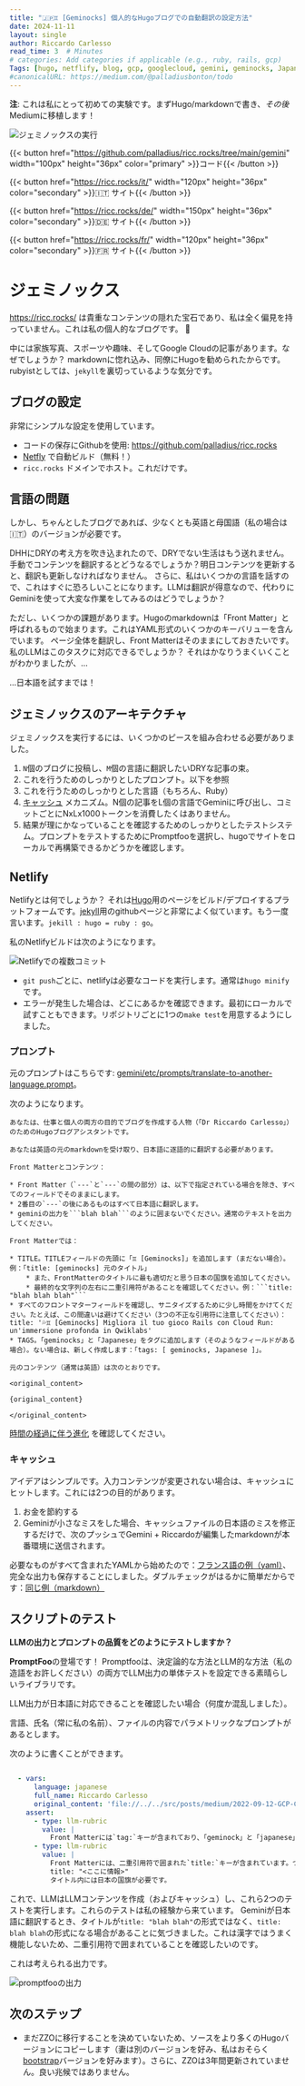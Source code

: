 ```yaml
---
title: "🇯🇵♊ [Geminocks] 個人的なHugoブログでの自動翻訳の設定方法"
date: 2024-11-11
layout: single
author: Riccardo Carlesso
read_time: 3  # Minutes
# categories: Add categories if applicable (e.g., ruby, rails, gcp)
Tags: [hugo, netflify, blog, gcp, googlecloud, gemini, geminocks, Japanese]
#canonicalURL: https://medium.com/@palladiusbonton/todo
---
```


**注**: これは私にとって初めての実験です。まずHugo/markdownで書き、*その後*Mediumに移植します！

![ジェミノックスの実行](image-2.png)

{{< button href="https://github.com/palladius/ricc.rocks/tree/main/gemini" width="100px" height="36px" color="primary" >}}コード{{< /button >}}

{{< button href="https://ricc.rocks/it/" width="120px" height="36px" color="secondary" >}}🇮🇹 サイト{{< /button >}}

{{< button href="https://ricc.rocks/de/" width="150px" height="36px" color="secondary" >}}🇩🇪 サイト{{< /button >}}

{{< button href="https://ricc.rocks/fr/" width="120px" height="36px" color="secondary" >}}🇫🇷 サイト{{< /button >}}

# ジェミノックス

https://ricc.rocks/ は貴重なコンテンツの隠れた宝石であり、私は全く偏見を持っていません。これは私の個人的なブログです。 🤣

中には家族写真、スポーツや趣味、そしてGoogle Cloudの記事があります。なぜでしょうか？ markdownに惚れ込み、同僚にHugoを勧められたからです。 rubyistとしては、`jekyll`を裏切っているような気分です。

## ブログの設定

非常にシンプルな設定を使用しています。

* コードの保存にGithubを使用: https://github.com/palladius/ricc.rocks
* [Netfly](https://www.netlify.com/) で自動ビルド（無料！）
* `ricc.rocks` ドメインでホスト。これだけです。

## 言語の問題

しかし、ちゃんとしたブログであれば、少なくとも英語と母国語（私の場合は🇮🇹）のバージョンが必要です。

DHHにDRYの考え方を吹き込まれたので、DRYでない生活はもう送れません。手動でコンテンツを翻訳するとどうなるでしょうか？明日コンテンツを更新すると、翻訳も更新しなければなりません。
さらに、私はいくつかの言語を話すので、これはすぐに恐ろしいことになります。LLMは翻訳が得意なので、代わりにGeminiを使って大変な作業をしてみるのはどうでしょうか？

ただし、いくつかの課題があります。Hugoのmarkdownは「Front Matter」と呼ばれるもので始まります。これはYAML形式のいくつかのキーバリューを含んでいます。
ページ全体を翻訳し、Front Matterはそのままにしておきたいです。私のLLMはこのタスクに対応できるでしょうか？ それはかなりうまくいくことがわかりましたが、…

…日本語を試すまでは！

## ジェミノックスのアーキテクチャ

ジェミノックスを実行するには、いくつかのピースを組み合わせる必要がありました。

1. `N`個のブログに投稿し、`M`個の言語に翻訳したいDRYな記事の束。
2. これを行うためのしっかりとしたプロンプト。以下を参照
3. これを行うためのしっかりとした言語（もちろん、Ruby）
4. [キャッシュ](https://github.com/palladius/ricc.rocks/tree/main/gemini/.cache) メカニズム。N個の記事をL個の言語でGeminiに呼び出し、コミットごとにNxLx1000トークンを消費したくはありません。
5. 結果が理にかなっていることを確認するためのしっかりとしたテストシステム。プロンプトをテストするためにPromptfooを選択し、hugoでサイトをローカルで再構築できるかどうかを確認します。

## Netlify

Netlifyとは何でしょうか？ それは[Hugo](https://gohugo.io/)用のページをビルド/デプロイするプラットフォームです。[jekyll](https://jekyllrb.com/)用のgithubページと非常によく似ています。もう一度言います。`jekill : hugo = ruby : go`。

私のNetlifyビルドは次のようになります。

![Netlifyでの複数コミット](image-1.png)

* `git push`ごとに、netlifyは必要なコードを実行します。通常は`hugo minify`です。
* エラーが発生した場合は、どこにあるかを確認できます。最初にローカルで試すこともできます。リポジトリごとに1つの`make test`を用意するようにしました。


### プロンプト

元のプロンプトはこちらです: [gemini/etc/prompts/translate-to-another-language.prompt](https://github.com/palladius/ricc.rocks/blob/main/gemini/etc/prompts/translate-to-another-language.prompt)。

次のようになります。

```prompt
あなたは、仕事と個人の両方の目的でブログを作成する人物（「Dr Riccardo Carlesso」）のためのHugoブログアシスタントです。

あなたは英語の元のmarkdownを受け取り、日本語に逐語的に翻訳する必要があります。

Front Matterとコンテンツ：

* Front Matter（`---`と`---`の間の部分）は、以下で指定されている場合を除き、すべてのフィールドでそのままにします。
* 2番目の`---`の後にあるものはすべて日本語に翻訳します。
* geminiの出力を```blah blah```のように囲まないでください。通常のテキストを出力してください。

Front Matterでは：

* TITLE。TITLEフィールドの先頭に「♊ [Geminocks]」を追加します（まだない場合）。例：「title: [geminocks] 元のタイトル」
    * また、FrontMatterのタイトルに最も適切だと思う日本の国旗を追加してください。
    * 最終的な文字列の左右に二重引用符があることを確認してください。例：```title: "blah blah blah"```
* すべてのフロントマターフィールドを確認し、サニタイズするために少し時間をかけてください。たとえば、この間違いは避けてください（3つの不正な引用符に注意してください）：title: '💦♊ [Geminocks] Migliora il tuo gioco Rails con Cloud Run: un'immersione profonda in Qwiklabs'
* TAGS。「geminocks」と「Japanese」をタグに追加します（そのようなフィールドがある場合）。ない場合は、新しく作成します：「tags: [ geminocks, Japanese ]」。

元のコンテンツ（通常は英語）は次のとおりです。

<original_content>

{original_content}

</original_content>
```

[時間の経過に伴う進化](https://github.com/palladius/ricc.rocks/commits/main/gemini/etc/prompts/translate-to-another-language.prompt) を確認してください。

### キャッシュ

アイデアはシンプルです。入力コンテンツが変更されない場合は、キャッシュにヒットします。これには2つの目的があります。

1. お金を節約する
2. Geminiが小さなミスをした場合、キャッシュファイルの日本語のミスを修正するだけで、次のプッシュでGemini + Riccardoが編集したmarkdownが本番環境に送信されます。

必要なものがすべて含まれたYAMLから始めたので：[フランス語の例（yaml）](https://github.com/palladius/ricc.rocks/blob/main/gemini/.cache/0a1091e0349af123a464233129bf22b0674da35e3d73bbb2d4e8166f0254124a-fr.yaml)、
完全な出力も保存することにしました。ダブルチェックがはるかに簡単だからです：[同じ例（markdown）](https://github.com/palladius/ricc.rocks/blob/main/gemini/.cache/0a1091e0349af123a464233129bf22b0674da35e3d73bbb2d4e8166f0254124a-fr.yaml.txt)


## スクリプトのテスト

**LLMの出力とプロンプトの品質をどのようにテストしますか？**

**PromptFoo**の登場です！ Promptfooは、決定論的な方法とLLM的な方法（私の造語をお許しください）の両方でLLM出力の単体テストを設定できる素晴らしいライブラリです。

LLM出力が日本語に対応できることを確認したい場合（何度か混乱しました）。

言語、氏名（常に私の名前）、ファイルの内容でパラメトリックなプロンプトがあるとします。

次のように書くことができます。

```yaml

  - vars:
      language: japanese
      full_name: Riccardo Carlesso
      original_content: 'file://../../src/posts/medium/2022-09-12-GCP-CB-trigger-with-pulumi-python/index.md'
    assert:
      - type: llm-rubric
        value: |
          Front Matterには`tag:`キーが含まれており、「geminock」と「japanese」が含まれています。
      - type: llm-rubric
        value: |
          Front Matterには、二重引用符で囲まれた`title:`キーが含まれています。つまり、このタイプの行です。
          title: "<ここに情報>"
          タイトル内には日本の国旗が必要です。
```

これで、LLMはLLMコンテンツを作成（およびキャッシュ）し、これら2つのテストを実行します。これらのテストは私の経験から来ています。
Geminiが日本語に翻訳するとき、タイトルが`title: "blah blah"`の形式ではなく、`title: blah blah`の形式になる場合があることに気づきました。これは漢字ではうまく機能しないため、二重引用符で囲まれていることを確認したいのです。

これは考えられる出力です。

![promptfooの出力](image.png)

## 次のステップ

* まだZZOに移行することを決めていないため、ソースをより多くのHugoバージョンにコピーします（妻は別のバージョンを好み、私はおそらく[bootstrap](https://hugo-bootstrap-ricc-rocks.netlify.app/)バージョンを好みます）。さらに、ZZOは3年間更新されていません。良い兆候ではありません。



